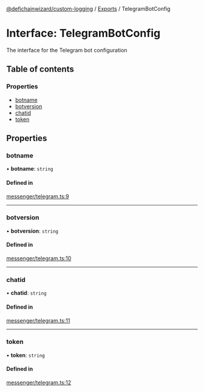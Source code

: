 [@defichainwizard/custom-logging](../README.md) / [Exports](../modules.md) / TelegramBotConfig

# Interface: TelegramBotConfig

The interface for the Telegram bot configuration

## Table of contents

### Properties

- [botname](TelegramBotConfig.md#botname)
- [botversion](TelegramBotConfig.md#botversion)
- [chatid](TelegramBotConfig.md#chatid)
- [token](TelegramBotConfig.md#token)

## Properties

### botname

• **botname**: `string`

#### Defined in

[messenger/telegram.ts:9](https://github.com/DeFiChain-Wizard/custom-logging/blob/92e4d3d/src/messenger/telegram.ts#L9)

___

### botversion

• **botversion**: `string`

#### Defined in

[messenger/telegram.ts:10](https://github.com/DeFiChain-Wizard/custom-logging/blob/92e4d3d/src/messenger/telegram.ts#L10)

___

### chatid

• **chatid**: `string`

#### Defined in

[messenger/telegram.ts:11](https://github.com/DeFiChain-Wizard/custom-logging/blob/92e4d3d/src/messenger/telegram.ts#L11)

___

### token

• **token**: `string`

#### Defined in

[messenger/telegram.ts:12](https://github.com/DeFiChain-Wizard/custom-logging/blob/92e4d3d/src/messenger/telegram.ts#L12)
